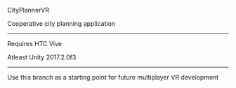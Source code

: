 CityPlannerVR

Cooperative city planning application

---
Requires HTC Vive

Atleast Unity 2017.2.0f3

---

Use this branch as a starting point for future multiplayer VR development
